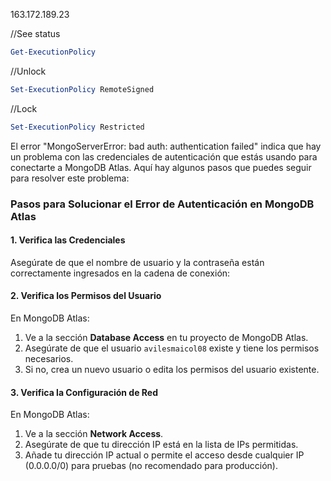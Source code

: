 163.172.189.23

//See status
   ```powershell
   Get-ExecutionPolicy
   ```

//Unlock
   ```powershell
   Set-ExecutionPolicy RemoteSigned
   ```

//Lock
   ```powershell
   Set-ExecutionPolicy Restricted
   ```
El error "MongoServerError: bad auth: authentication failed" indica que hay un problema con las credenciales de autenticación que estás usando para conectarte a MongoDB Atlas. Aquí hay algunos pasos que puedes seguir para resolver este problema:

### Pasos para Solucionar el Error de Autenticación en MongoDB Atlas
#### 1. Verifica las Credenciales
Asegúrate de que el nombre de usuario y la contraseña están correctamente ingresados en la cadena de conexión:
#### 2. Verifica los Permisos del Usuario
En MongoDB Atlas:
1. Ve a la sección **Database Access** en tu proyecto de MongoDB Atlas.
2. Asegúrate de que el usuario `avilesmaicol08` existe y tiene los permisos necesarios.
3. Si no, crea un nuevo usuario o edita los permisos del usuario existente.
#### 3. Verifica la Configuración de Red
En MongoDB Atlas:
1. Ve a la sección **Network Access**.
2. Asegúrate de que tu dirección IP está en la lista de IPs permitidas.
3. Añade tu dirección IP actual o permite el acceso desde cualquier IP (0.0.0.0/0) para pruebas (no recomendado para producción).